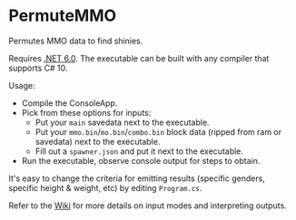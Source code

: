 # PermuteMMO
 
Permutes MMO data to find shinies.

Requires [.NET 6.0](https://dotnet.microsoft.com/download/dotnet/6.0). The executable can be built with any compiler that supports C# 10.

Usage:
- Compile the ConsoleApp.
- Pick from these options for inputs:
    - Put your `main` savedata next to the executable.
    - Put your `mmo.bin`/`mo.bin`/`combo.bin` block data (ripped from ram or savedata) next to the executable.
    - Fill out a `spawner.json` and put it next to the executable.
- Run the executable, observe console output for steps to obtain.

It's easy to change the criteria for emitting results (specific genders, specific height & weight, etc) by editing `Program.cs`.

Refer to the [Wiki](https://github.com/kwsch/PermuteMMO/wiki) for more details on input modes and interpreting outputs.
